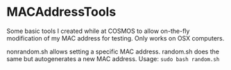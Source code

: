 # MACAddressTools
 Some basic tools I created while at COSMOS to allow on-the-fly modification of my MAC address for testing. Only works on OSX computers.

nonrandom.sh allows setting a specific MAC address. random.sh does the same but autogenerates a new MAC address. Usage: ```sudo bash random.sh```